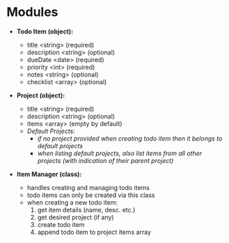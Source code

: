 # Modules

-   **Todo Item (object):**

    -   title \<string> (required)
    -   description \<string> (optional)
    -   dueDate \<date> (required)
    -   priority \<int> (required)
    -   notes \<string> (optional)
    -   checklist \<array> (optional)

-   **Project (object):**

    -   title \<string> (required)
    -   description \<string> (optional)
    -   items \<array> (empty by default)
    -   _Default Projects_:
        -   _if no project provided when creating todo item then it belongs to default projects_
        -   _when listing default projects, also list items from all other projects (with indication of their parent project)_

-   **Item Manager (class):**
    -   handles creating and managing todo items
    -   todo items can only be created via this class
    -   when creating a new todo item:
        1. get item details (name, desc. etc.)
        2. get desired project (if any)
        3. create todo item
        4. append todo item to project items array
